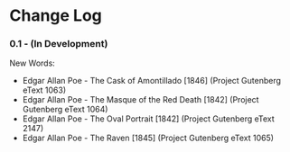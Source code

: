 # Change Log

### 0.1 - (In Development)

New Words:

*  Edgar Allan Poe - The Cask of Amontillado \[1846\] (Project Gutenberg eText 1063)
*  Edgar Allan Poe - The Masque of the Red Death \[1842\] (Project Gutenberg eText 1064)
*  Edgar Allan Poe - The Oval Portrait \[1842\] (Project Gutenberg eText 2147)
*  Edgar Allan Poe - The Raven \[1845\] (Project Gutenberg eText 1065)
